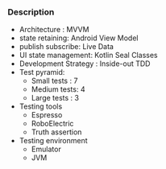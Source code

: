 ### Description
 - Architecture : MVVM
 - state retaining: Android View Model
 - publish subscribe: Live Data
 - UI state management: Kotlin Seal Classes
 - Development Strategy : Inside-out TDD
 - Test pyramid:
     - Small tests : 7
     - Medium tests: 4
     - Large tests : 3
 - Testing tools
     - Espresso
     - RoboElectric
     - Truth assertion
 - Testing environment
     - Emulator
     - JVM
